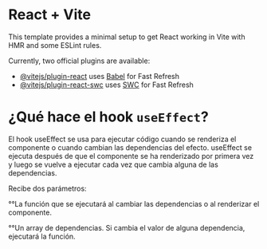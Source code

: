 # React + Vite

This template provides a minimal setup to get React working in Vite with HMR and some ESLint rules.

Currently, two official plugins are available:

- [@vitejs/plugin-react](https://github.com/vitejs/vite-plugin-react/blob/main/packages/plugin-react/README.md) uses [Babel](https://babeljs.io/) for Fast Refresh
- [@vitejs/plugin-react-swc](https://github.com/vitejs/vite-plugin-react-swc) uses [SWC](https://swc.rs/) for Fast Refresh

# ¿Qué hace el hook `useEffect`?

El hook useEffect se usa para ejecutar código cuando se renderiza el componente o cuando cambian las dependencias del efecto.
useEffect se ejecuta después de que el componente se ha renderizado por primera vez y luego se vuelve a ejecutar cada vez que cambia alguna de las dependencias.

Recibe dos parámetros:

°°La función que se ejecutará al cambiar las dependencias o al renderizar el componente.

°°Un array de dependencias. Si cambia el valor de alguna dependencia, ejecutará la función.




